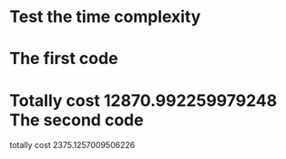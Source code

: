 # Test the time complexity
The first code
====
Totally cost 12870.992259979248
The second code
====
totally cost 2375.1257009506226
